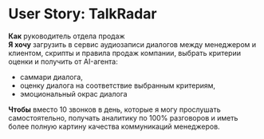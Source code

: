 # User Story: TalkRadar 

**Как** руководитель отдела продаж  
**Я хочу** загрузить в сервис аудиозаписи диалогов между менеджером и клиентом, скрипты и правила продаж компании, выбрать критерии оценки и получить от AI-агента:

 - саммари диалога,
 - оценку диалога на соответствие выбранным критериям,
 - эмоциональный окрас диалога

**Чтобы** вместо 10 звонков в день, которые я могу прослушать самостоятельно, получать аналитику по 100% разговоров и иметь более полную картину качества коммуникаций менеджеров. 
